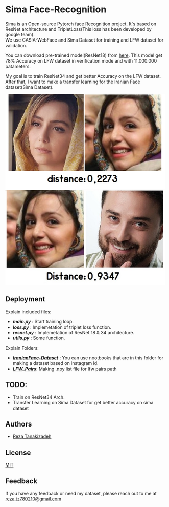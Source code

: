 
# Sima Face-Recognition

Sima is an Open-source Pytorch face Recognition project. It`s based on ResNet architecture and TripletLoss(This loss has been developed by google team).  
We use CASIA-WebFace and Sima Dataset for training and LFW dataset for validation.  

You can download pre-trained model(ResNet18) from [here](https://drive.google.com/file/d/1-6XeosHIyYkivi1UjJevl4oor1twVyQ7/view?usp=sharing). This model get 78% Accuracy on LFW dataset in verification mode and with 11.000.000 patameters.

My goal is to train ResNet34 and get better Accuracy on the LFW dataset. After that, I want to make a transfer learning for the Iranian Face dataset(Sima Dataset).  


<img src="./inc/120.jpg" style="height: 296px; width:500px;"/>
<img src="./inc/2.jpg" style="height: 296px; width:500px;"/>

## Deployment

Explain included files:

- ***main.py*** : Start training loop.  
- ***loss.py*** : Implemetation of triplet loss function.  
- ***resnet.py*** : Implemetation of ResNet 18 & 34 architecture.  
- ***utils.py*** : Some function.  

Explain Folders:

- ***[IranianFace-Dataset](https://github.com/mertz1999/Sima-Face-Recognition/tree/main/IranianFace-Dataset)*** : You can use nootbooks that are in this folder for making a dataset based on instagram id.  
- ***[LFW_Pairs](https://github.com/mertz1999/Sima-Face-Recognition/tree/main/LFW_Pairs)***: Making .npy list file for lfw pairs path


## TODO:
- Train on ResNet34 Arch.
- Transfer Learning on Sima Dataset for get better accuracy on sima dataset

## Authors

- [Reza Tanakizadeh](https://github.com/mertz1999)


## License

[MIT](https://choosealicense.com/licenses/mit/)


## Feedback

If you have any feedback or need my dataset, please reach out to me at reza.tz780210@gmail.com



